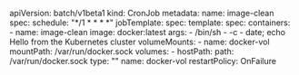 apiVersion: batch/v1beta1
kind: CronJob
metadata:
  name: image-clean
spec:
  schedule: "*/1 * * * *"
  jobTemplate:
    spec:
      template:
        spec:
          containers:
          - name: image-clean
            image: docker:latest
            args:
            - /bin/sh
            - -c
            - date; echo Hello from the Kubernetes cluster
            volumeMounts:
            - name: docker-vol
              mountPath: /var/run/docker.sock
          volumes:
          - hostPath:
              path: /var/run/docker.sock
              type: ""
            name: docker-vol
          restartPolicy: OnFailure
